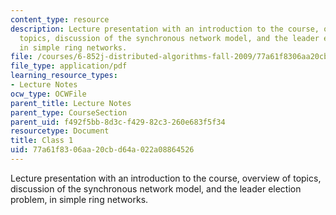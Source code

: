 ```yaml
---
content_type: resource
description: Lecture presentation with an introduction to the course, overview of
  topics, discussion of the synchronous network model, and the leader election problem,
  in simple ring networks.
file: /courses/6-852j-distributed-algorithms-fall-2009/77a61f8306aa20cbd64a022a08864526_MIT6_852JF09_lec01.pdf
file_type: application/pdf
learning_resource_types:
- Lecture Notes
ocw_type: OCWFile
parent_title: Lecture Notes
parent_type: CourseSection
parent_uid: f492f5bb-8d3c-f429-82c3-260e683f5f34
resourcetype: Document
title: Class 1
uid: 77a61f83-06aa-20cb-d64a-022a08864526
---
```

Lecture presentation with an introduction to the course, overview of topics, discussion of the synchronous network model, and the leader election problem, in simple ring networks.

